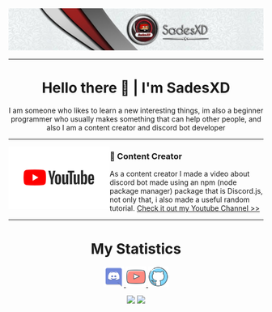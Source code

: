 <div align="center">
    <img src="./src/channels4_banner.jpg">
</div>

---

<h1 align="center">
Hello there 👋 | I'm SadesXD
</h1>

<p align="center">
I am someone who likes to learn a new interesting things, im also a beginner programmer who usually makes something that can help other people, and also I am a content creator and discord bot developer
</p>

---

<p>
 <img src="src/you.jpg" width="200" align="left">
</p>

### 📕 Content Creator

As a content creator I made a video about discord bot made using an npm (node ​​package manager) package that is Discord.js, not only that, i also made a useful random tutorial. <a href="https://www.youtube.com/channel/UCS1P0f3H20_CKxGVvACFWBg">Check it out my Youtube Channel >>
</a>

---

<h1 align="center">
My Statistics
</h1>

<div align="center">
    <a href="https://www.youtube.com/channel/UCS1P0f3H20_CKxGVvACFWBg">
    <img src="src/discord.png" alt="Youtube" width="40em">
    </a>
    <a href="https://discord.gg/8rUvTYhFqK">
    <img src="src/youtube.png" alt="Discord" width="40em">
    </a>
    <a href="https://github.com/SadesXD">
    <img src="src/github.png" alt="Github" width="40em">
    </a>
    
    
![](https://github-readme-stats.vercel.app/api?username=sadesxd&show_icons=true&theme=radical)
![](https://github-readme-stats.vercel.app/api/top-langs/?username=sadesxd&layout=compact&theme=radical)

</div>
